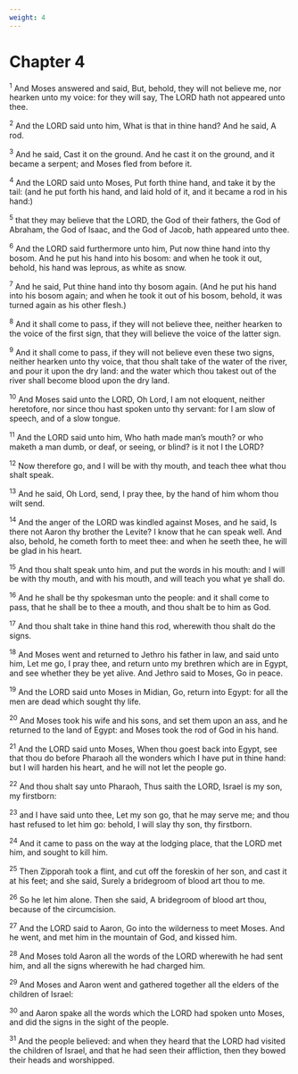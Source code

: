 ```yaml
---
weight: 4
---
```


# Chapter 4

<sup>1</sup> And Moses answered and said, But, behold, they will not believe me, nor hearken unto my voice: for they will say, The LORD hath not appeared unto thee. 

<sup>2</sup> And the LORD said unto him, What is that in thine hand? And he said, A rod. 

<sup>3</sup> And he said, Cast it on the ground. And he cast it on the ground, and it became a serpent; and Moses fled from before it. 

<sup>4</sup> And the LORD said unto Moses, Put forth thine hand, and take it by the tail: (and he put forth his hand, and laid hold of it, and it became a rod in his hand:) 

<sup>5</sup> that they may believe that the LORD, the God of their fathers, the God of Abraham, the God of Isaac, and the God of Jacob, hath appeared unto thee. 

<sup>6</sup> And the LORD said furthermore unto him, Put now thine hand into thy bosom. And he put his hand into his bosom: and when he took it out, behold, his hand was leprous, as white as snow. 

<sup>7</sup> And he said, Put thine hand into thy bosom again. (And he put his hand into his bosom again; and when he took it out of his bosom, behold, it was turned again as his other flesh.) 

<sup>8</sup> And it shall come to pass, if they will not believe thee, neither hearken to the voice of the first sign, that they will believe the voice of the latter sign. 

<sup>9</sup> And it shall come to pass, if they will not believe even these two signs, neither hearken unto thy voice, that thou shalt take of the water of the river, and pour it upon the dry land: and the water which thou takest out of the river shall become blood upon the dry land. 

<sup>10</sup> And Moses said unto the LORD, Oh Lord, I am not eloquent, neither heretofore, nor since thou hast spoken unto thy servant: for I am slow of speech, and of a slow tongue. 

<sup>11</sup> And the LORD said unto him, Who hath made man’s mouth? or who maketh a man dumb, or deaf, or seeing, or blind? is it not I the LORD? 

<sup>12</sup> Now therefore go, and I will be with thy mouth, and teach thee what thou shalt speak. 

<sup>13</sup> And he said, Oh Lord, send, I pray thee, by the hand of him whom thou wilt send. 

<sup>14</sup> And the anger of the LORD was kindled against Moses, and he said, Is there not Aaron thy brother the Levite? I know that he can speak well. And also, behold, he cometh forth to meet thee: and when he seeth thee, he will be glad in his heart. 

<sup>15</sup> And thou shalt speak unto him, and put the words in his mouth: and I will be with thy mouth, and with his mouth, and will teach you what ye shall do. 

<sup>16</sup> And he shall be thy spokesman unto the people: and it shall come to pass, that he shall be to thee a mouth, and thou shalt be to him as God. 

<sup>17</sup> And thou shalt take in thine hand this rod, wherewith thou shalt do the signs. 

<sup>18</sup> And Moses went and returned to Jethro his father in law, and said unto him, Let me go, I pray thee, and return unto my brethren which are in Egypt, and see whether they be yet alive. And Jethro said to Moses, Go in peace. 

<sup>19</sup> And the LORD said unto Moses in Midian, Go, return into Egypt: for all the men are dead which sought thy life. 

<sup>20</sup> And Moses took his wife and his sons, and set them upon an ass, and he returned to the land of Egypt: and Moses took the rod of God in his hand. 

<sup>21</sup> And the LORD said unto Moses, When thou goest back into Egypt, see that thou do before Pharaoh all the wonders which I have put in thine hand: but I will harden his heart, and he will not let the people go. 

<sup>22</sup> And thou shalt say unto Pharaoh, Thus saith the LORD, Israel is my son, my firstborn: 

<sup>23</sup> and I have said unto thee, Let my son go, that he may serve me; and thou hast refused to let him go: behold, I will slay thy son, thy firstborn. 

<sup>24</sup> And it came to pass on the way at the lodging place, that the LORD met him, and sought to kill him. 

<sup>25</sup> Then Zipporah took a flint, and cut off the foreskin of her son, and cast it at his feet; and she said, Surely a bridegroom of blood art thou to me. 

<sup>26</sup> So he let him alone. Then she said, A bridegroom of blood art thou, because of the circumcision. 

<sup>27</sup> And the LORD said to Aaron, Go into the wilderness to meet Moses. And he went, and met him in the mountain of God, and kissed him. 

<sup>28</sup> And Moses told Aaron all the words of the LORD wherewith he had sent him, and all the signs wherewith he had charged him. 

<sup>29</sup> And Moses and Aaron went and gathered together all the elders of the children of Israel: 

<sup>30</sup> and Aaron spake all the words which the LORD had spoken unto Moses, and did the signs in the sight of the people. 

<sup>31</sup> And the people believed: and when they heard that the LORD had visited the children of Israel, and that he had seen their affliction, then they bowed their heads and worshipped. 



